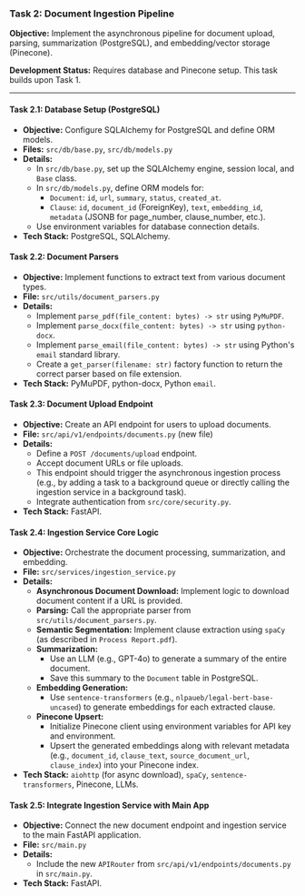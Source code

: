 ### Task 2: Document Ingestion Pipeline

**Objective:** Implement the asynchronous pipeline for document upload, parsing, summarization (PostgreSQL), and embedding/vector storage (Pinecone).

**Development Status:** Requires database and Pinecone setup. This task builds upon Task 1.

---

#### Task 2.1: Database Setup (PostgreSQL)

*   **Objective:** Configure SQLAlchemy for PostgreSQL and define ORM models.
*   **Files:** `src/db/base.py`, `src/db/models.py`
*   **Details:**
    *   In `src/db/base.py`, set up the SQLAlchemy engine, session local, and `Base` class.
    *   In `src/db/models.py`, define ORM models for:
        *   `Document`: `id`, `url`, `summary`, `status`, `created_at`.
        *   `Clause`: `id`, `document_id` (ForeignKey), `text`, `embedding_id`, `metadata` (JSONB for page_number, clause_number, etc.).
    *   Use environment variables for database connection details.
*   **Tech Stack:** PostgreSQL, SQLAlchemy.

#### Task 2.2: Document Parsers

*   **Objective:** Implement functions to extract text from various document types.
*   **File:** `src/utils/document_parsers.py`
*   **Details:**
    *   Implement `parse_pdf(file_content: bytes) -> str` using `PyMuPDF`.
    *   Implement `parse_docx(file_content: bytes) -> str` using `python-docx`.
    *   Implement `parse_email(file_content: bytes) -> str` using Python's `email` standard library.
    *   Create a `get_parser(filename: str)` factory function to return the correct parser based on file extension.
*   **Tech Stack:** PyMuPDF, python-docx, Python `email`.

#### Task 2.3: Document Upload Endpoint

*   **Objective:** Create an API endpoint for users to upload documents.
*   **File:** `src/api/v1/endpoints/documents.py` (new file)
*   **Details:**
    *   Define a `POST /documents/upload` endpoint.
    *   Accept document URLs or file uploads.
    *   This endpoint should trigger the asynchronous ingestion process (e.g., by adding a task to a background queue or directly calling the ingestion service in a background task).
    *   Integrate authentication from `src/core/security.py`.
*   **Tech Stack:** FastAPI.

#### Task 2.4: Ingestion Service Core Logic

*   **Objective:** Orchestrate the document processing, summarization, and embedding.
*   **File:** `src/services/ingestion_service.py`
*   **Details:**
    *   **Asynchronous Document Download:** Implement logic to download document content if a URL is provided.
    *   **Parsing:** Call the appropriate parser from `src/utils/document_parsers.py`.
    *   **Semantic Segmentation:** Implement clause extraction using `spaCy` (as described in `Process Report.pdf`).
    *   **Summarization:**
        *   Use an LLM (e.g., GPT-4o) to generate a summary of the entire document.
        *   Save this summary to the `Document` table in PostgreSQL.
    *   **Embedding Generation:**
        *   Use `sentence-transformers` (e.g., `nlpaueb/legal-bert-base-uncased`) to generate embeddings for each extracted clause.
    *   **Pinecone Upsert:**
        *   Initialize Pinecone client using environment variables for API key and environment.
        *   Upsert the generated embeddings along with relevant metadata (e.g., `document_id`, `clause_text`, `source_document_url`, `clause_index`) into your Pinecone index.
*   **Tech Stack:** `aiohttp` (for async download), `spaCy`, `sentence-transformers`, Pinecone, LLMs.

#### Task 2.5: Integrate Ingestion Service with Main App

*   **Objective:** Connect the new document endpoint and ingestion service to the main FastAPI application.
*   **File:** `src/main.py`
*   **Details:**
    *   Include the new `APIRouter` from `src/api/v1/endpoints/documents.py` in `src/main.py`.
*   **Tech Stack:** FastAPI.